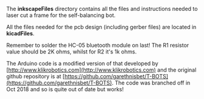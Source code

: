 The **inkscapeFiles** directory contains all the files and instructions needed to laser cut a frame for the self-balancing bot.

All the files needed for the pcb design (including gerber files) are located in **kicadFiles**.

Remember to solder the HC-05 bluetooth module on last!
The R1 resistor value should be 2K ohms, whilst for R2 it's 1k ohms.

The Arduino code is a modified version of that developed by [http://www.klikrobotics.com](http://www.klikrobotics.com) and the original github repository is at [https://github.com/garethnisbet/T-BOTS](https://github.com/garethnisbet/T-BOTS). The code was branched off in Oct 2018 and so is quite out of date but works!
